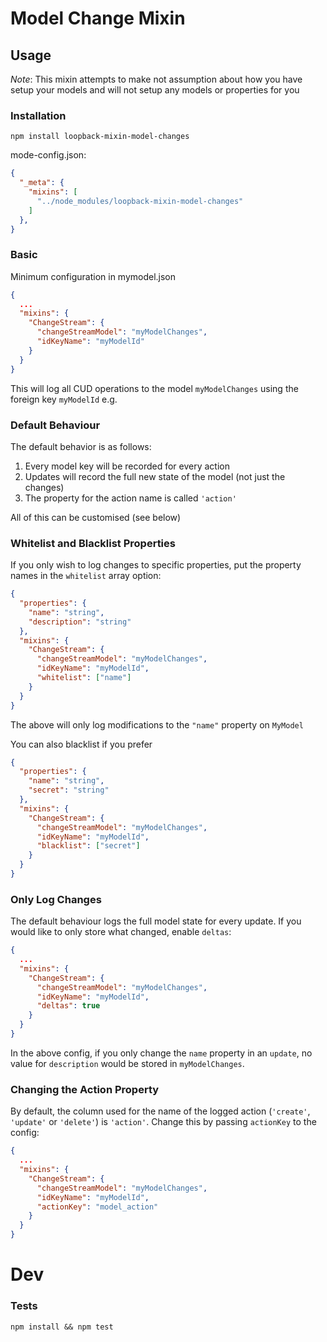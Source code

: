 # Model Change Mixin

## Usage

*Note*: This mixin attempts to make not assumption about how you have setup your models and will not setup any models or properties for you

### Installation

`npm install loopback-mixin-model-changes`

mode-config.json:

```json
{
  "_meta": {
    "mixins": [
      "../node_modules/loopback-mixin-model-changes"
    ]
  },
}
```

### Basic

Minimum configuration in mymodel.json

```json
{
  ...
  "mixins": {
    "ChangeStream": {
      "changeStreamModel": "myModelChanges",
      "idKeyName": "myModelId"
    }
  }
}
```

This will log all CUD operations to the model `myModelChanges` using the foreign key `myModelId` e.g.

### Default Behaviour

The default behavior is as follows:

1. Every model key will be recorded for every action
2. Updates will record the full new state of the model (not just the changes)
3. The property for the action name is called `'action'`

All of this can be customised (see below)

### Whitelist and Blacklist Properties

If you only wish to log changes to specific properties, put the property names in the `whitelist` array option:

```json
{
  "properties": {
    "name": "string",
    "description": "string"
  },
  "mixins": {
    "ChangeStream": {
      "changeStreamModel": "myModelChanges",
      "idKeyName": "myModelId",
      "whitelist": ["name"]
    }
  }
}
```

The above will only log modifications to the `"name"` property on `MyModel`

You can also blacklist if you prefer

```json
{
  "properties": {
    "name": "string",
    "secret": "string"
  },
  "mixins": {
    "ChangeStream": {
      "changeStreamModel": "myModelChanges",
      "idKeyName": "myModelId",
      "blacklist": ["secret"]
    }
  }
}
```

### Only Log Changes

The default behaviour logs the full model state for every update. If you would like to only store what changed, enable `deltas`:

```json
{
  ...
  "mixins": {
    "ChangeStream": {
      "changeStreamModel": "myModelChanges",
      "idKeyName": "myModelId",
      "deltas": true
    }
  }
}
```

In the above config, if you only change the `name` property in an `update`, no value for `description` would be stored in `myModelChanges`.

### Changing the Action Property

By default, the column used for the name of the logged action (`'create'`, `'update'` or `'delete'`) is `'action'`. Change this by passing `actionKey` to the config:

```json
{
  ...
  "mixins": {
    "ChangeStream": {
      "changeStreamModel": "myModelChanges",
      "idKeyName": "myModelId",
      "actionKey": "model_action"
    }
  }
}
```


# Dev

### Tests

`npm install && npm test`